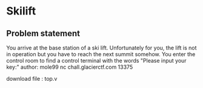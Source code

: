# Skilift

## Problem statement

You arrive at the base station of a ski lift. Unfortunately for you, the lift is not in operation but you have to reach the next summit somehow. You enter the control room to find a control terminal with the words "Please input your key:"
author: mole99
nc chall.glacierctf.com 13375

download file : top.v
